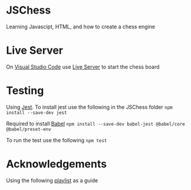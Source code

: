 # JSChess
Learning Javascipt, HTML, and how to create a chess engine

# Live Server
On [Visual Studio Code](https://code.visualstudio.com/) use [Live Server](https://marketplace.visualstudio.com/items?itemName=ritwickdey.LiveServer) to start the chess board

# Testing
Using [Jest](https://jestjs.io/). To install jest use the following in the JSChess folder
    ```
    npm install --save-dev jest
    ```

Required to install [Babel](https://babeljs.io/)
    ```
    npm install --save-dev babel-jest @babel/core @babel/preset-env
    ```

To run the test use the following
    ```
    npm test
    ```

# Acknowledgements
Using the following [playlist](https://www.youtube.com/watch?v=2eA0bD3wV3Q&list=PLZ1QII7yudbe4gz2gh9BCI6VDA-xafLog&index=1) as a guide
